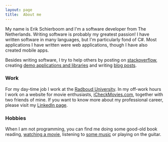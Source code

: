 ```yaml
---
layout: page
title:  About me
---
```


My name is Erik Schierboom and I'm a software developer from The Netherlands. Writing software is probably my greatest passion! I have written software in many languages, but I'm particularly fond of C#. Most applications I have written were web applications, though I have also created mobile apps.

Besides writing software, I try to help others by posting on [stackoverflow](http://stackoverflow.com/users/2071395/erik-schierboom), creating [demo applications and libraries](https://github.com/ErikSchierboom/) and writing [blog posts](/posts-by-date/).

### Work

For my day-time job I work at the [Radboud University](http://www.ru.nl/isc). In my off-work hours I work on a website for movie enthusiasts, [iCheckMovies.com](http://www.icheckmovies.com), together with two friends of mine. If you want to know more about my professional career, please visit my [LinkedIn page](http://nl.linkedin.com/in/erikschierboom).

### Hobbies

When I am not programming, you can find me doing some good-old book reading, [watching a movie](/movies/), listening to [some music](/albums/) or playing on the guitar.